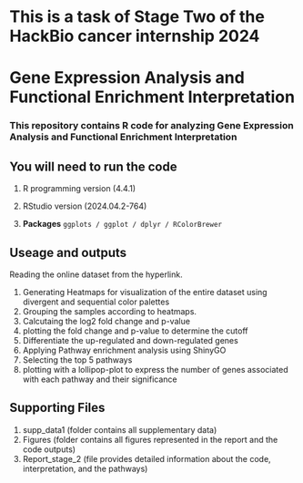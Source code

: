 # **This is a task of Stage Two of the HackBio cancer internship 2024**
# **Gene Expression Analysis and Functional Enrichment Interpretation**
### This repository contains R code for analyzing Gene Expression Analysis and Functional Enrichment Interpretation

## You will need to run the code

1. R programming version (4.4.1)

2. RStudio version (2024.04.2-764)

3. **Packages** `ggplots / ggplot / dplyr / RColorBrewer`

## **Useage and outputs**

Reading the online dataset from the hyperlink. 

1. Generating Heatmaps for visualization of the entire dataset using divergent and sequential color palettes
2. Grouping the samples according to heatmaps.
3. Calcutaing the log2 fold change and p-value
4. plotting the fold change and p-value to determine the cutoff
5. Differentiate the up-regulated and down-regulated genes
6. Applying Pathway enrichment analysis using ShinyGO
7. Selecting the top 5 pathways
8. plotting with a lollipop-plot to express the number of genes associated with each pathway and their significance

## **Supporting Files**
1. supp_data1 (folder contains all supplementary data)
2. Figures (folder contains all figures represented in the report and the code outputs)
3. Report_stage_2 (file provides detailed information about the code, interpretation, and the pathways)
